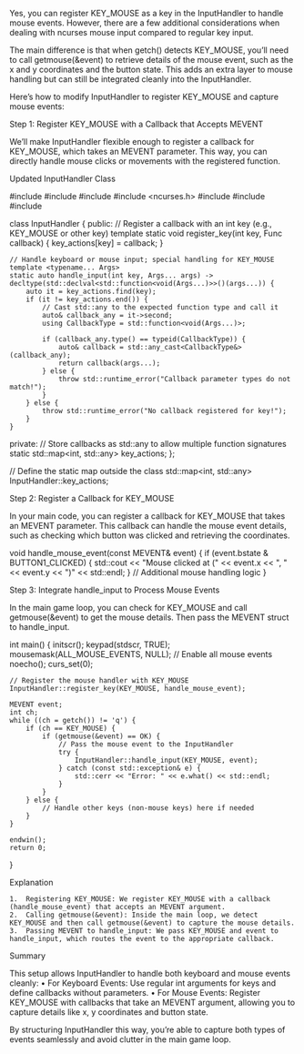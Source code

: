 Yes, you can register KEY_MOUSE as a key in the InputHandler to handle mouse events. However, there are a few additional considerations when dealing with ncurses mouse input compared to regular key input.

The main difference is that when getch() detects KEY_MOUSE, you’ll need to call getmouse(&event) to retrieve details of the mouse event, such as the x and y coordinates and the button state. This adds an extra layer to mouse handling but can still be integrated cleanly into the InputHandler.

Here’s how to modify InputHandler to register KEY_MOUSE and capture mouse events:

Step 1: Register KEY_MOUSE with a Callback that Accepts MEVENT

We’ll make InputHandler flexible enough to register a callback for KEY_MOUSE, which takes an MEVENT parameter. This way, you can directly handle mouse clicks or movements with the registered function.

Updated InputHandler Class

#include <iostream>
#include <map>
#include <functional>
#include <ncurses.h>
#include <any>
#include <typeinfo>
#include <stdexcept>

class InputHandler {
public:
// Register a callback with an int key (e.g., KEY_MOUSE or other key)
template <typename Func>
static void register_key(int key, Func callback) {
key_actions[key] = callback;
}

    // Handle keyboard or mouse input; special handling for KEY_MOUSE
    template <typename... Args>
    static auto handle_input(int key, Args... args) -> decltype(std::declval<std::function<void(Args...)>>()(args...)) {
        auto it = key_actions.find(key);
        if (it != key_actions.end()) {
            // Cast std::any to the expected function type and call it
            auto& callback_any = it->second;
            using CallbackType = std::function<void(Args...)>;

            if (callback_any.type() == typeid(CallbackType)) {
                auto& callback = std::any_cast<CallbackType&>(callback_any);
                return callback(args...);
            } else {
                throw std::runtime_error("Callback parameter types do not match!");
            }
        } else {
            throw std::runtime_error("No callback registered for key!");
        }
    }

private:
// Store callbacks as std::any to allow multiple function signatures
static std::map<int, std::any> key_actions;
};

// Define the static map outside the class
std::map<int, std::any> InputHandler::key_actions;

Step 2: Register a Callback for KEY_MOUSE

In your main code, you can register a callback for KEY_MOUSE that takes an MEVENT parameter. This callback can handle the mouse event details, such as checking which button was clicked and retrieving the coordinates.

void handle_mouse_event(const MEVENT& event) {
if (event.bstate & BUTTON1_CLICKED) {
std::cout << "Mouse clicked at (" << event.x << ", " << event.y << ")" << std::endl;
}
// Additional mouse handling logic
}

Step 3: Integrate handle_input to Process Mouse Events

In the main game loop, you can check for KEY_MOUSE and call getmouse(&event) to get the mouse details. Then pass the MEVENT struct to handle_input.

int main() {
initscr();
keypad(stdscr, TRUE);
mousemask(ALL_MOUSE_EVENTS, NULL); // Enable all mouse events
noecho();
curs_set(0);

    // Register the mouse handler with KEY_MOUSE
    InputHandler::register_key(KEY_MOUSE, handle_mouse_event);

    MEVENT event;
    int ch;
    while ((ch = getch()) != 'q') {
        if (ch == KEY_MOUSE) {
            if (getmouse(&event) == OK) {
                // Pass the mouse event to the InputHandler
                try {
                    InputHandler::handle_input(KEY_MOUSE, event);
                } catch (const std::exception& e) {
                    std::cerr << "Error: " << e.what() << std::endl;
                }
            }
        } else {
            // Handle other keys (non-mouse keys) here if needed
        }
    }

    endwin();
    return 0;

}

Explanation

    1.	Registering KEY_MOUSE: We register KEY_MOUSE with a callback (handle_mouse_event) that accepts an MEVENT argument.
    2.	Calling getmouse(&event): Inside the main loop, we detect KEY_MOUSE and then call getmouse(&event) to capture the mouse details.
    3.	Passing MEVENT to handle_input: We pass KEY_MOUSE and event to handle_input, which routes the event to the appropriate callback.

Summary

This setup allows InputHandler to handle both keyboard and mouse events cleanly:
• For Keyboard Events: Use regular int arguments for keys and define callbacks without parameters.
• For Mouse Events: Register KEY_MOUSE with callbacks that take an MEVENT argument, allowing you to capture details like x, y coordinates and button state.

By structuring InputHandler this way, you’re able to capture both types of events seamlessly and avoid clutter in the main game loop.
